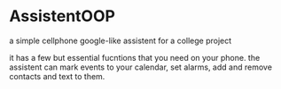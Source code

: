# AssistentOOP
a simple cellphone google-like assistent for a college project

it has a few but essential fucntions that you need on your phone. the assistent can mark events to your calendar, set alarms, add and remove contacts
and text to them.
